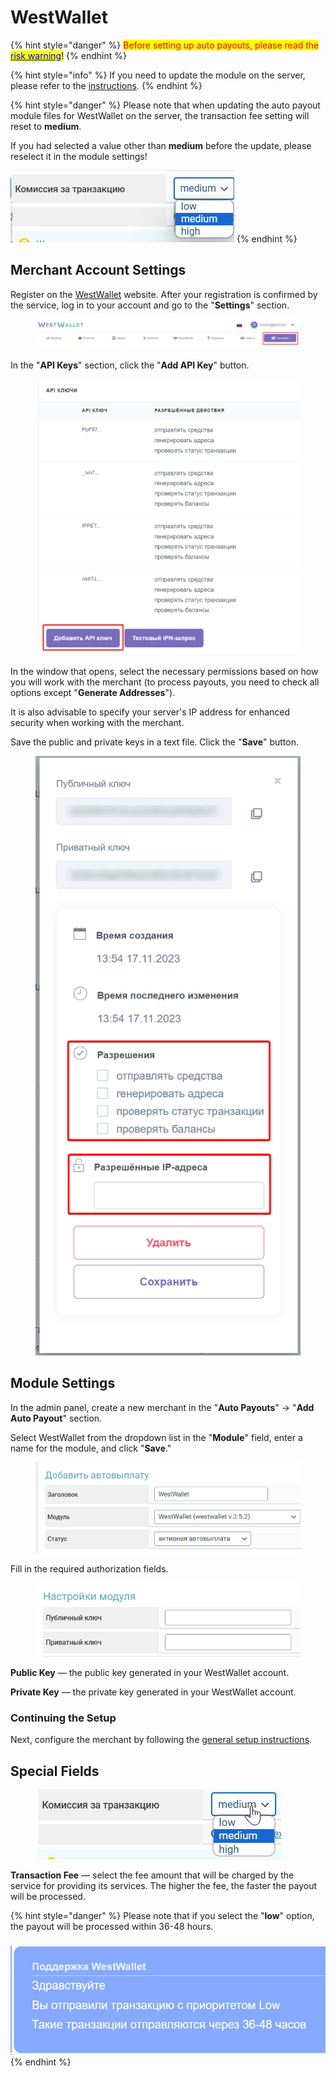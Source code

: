 # WestWallet

{% hint style="danger" %}
<mark style="color:red;">Before setting up auto payouts, please read the</mark> [<mark style="color:blue;">risk warning</mark>](https://premium.gitbook.io/main/en/basic-settings/merchants-and-auto-payments/auto-payments/risk-warning)<mark style="color:blue;">!</mark>
{% endhint %}

{% hint style="info" %}
If you need to update the module on the server, please refer to the [instructions](https://premium.gitbook.io/main/en/en/basic-settings/faq/updating-script-files-on-the-server/how-to-update-files-on-the-server#merchant-and-auto-payout-modules).
{% endhint %}

{% hint style="danger" %}
Please note that when updating the auto payout module files for WestWallet on the server, the transaction fee setting will reset to **medium**.

If you had selected a value other than **medium** before the update, please reselect it in the module settings!

![](<../../../.gitbook/assets/image (1742)_eng.png>)
{% endhint %}

## Merchant Account Settings

Register on the [WestWallet](https://westwallet.io/) website. After your registration is confirmed by the service, log in to your account and go to the "**Settings**" section.

<figure><img src="../../../.gitbook/assets/image (1412)_eng.png" alt=""><figcaption></figcaption></figure>

In the "**API Keys**" section, click the "**Add API Key**" button.

<figure><img src="../../../.gitbook/assets/image (1414)_eng.png" alt="" width="563"><figcaption></figcaption></figure>

In the window that opens, select the necessary permissions based on how you will work with the merchant (to process payouts, you need to check all options except "**Generate Addresses**").

It is also advisable to specify your server's IP address for enhanced security when working with the merchant.

Save the public and private keys in a text file. Click the "**Save**" button.

<figure><img src="../../../.gitbook/assets/image (1413)_eng.png" alt="" width="438"><figcaption></figcaption></figure>

## Module Settings

In the admin panel, create a new merchant in the "**Auto Payouts**" -> "**Add Auto Payout**" section.

Select WestWallet from the dropdown list in the "**Module**" field, enter a name for the module, and click "**Save**."

<figure><img src="../../../.gitbook/assets/image (689)_eng.png" alt="" width="505"><figcaption></figcaption></figure>

Fill in the required authorization fields.

<figure><img src="../../../.gitbook/assets/image (690)_eng.png" alt="" width="453"><figcaption></figcaption></figure>

**Public Key** — the public key generated in your WestWallet account.

**Private Key** — the private key generated in your WestWallet account.

### Continuing the Setup

Next, configure the merchant by following the [general setup instructions](https://premium.gitbook.io/main/en/basic-settings/merchants-and-auto-payments/auto-payments/obshie-nastroiki-avtovyplat).

## **Special Fields**

<figure><img src="../../../.gitbook/assets/image (691)_eng.png" alt=""><figcaption></figcaption></figure>

**Transaction Fee** — select the fee amount that will be charged by the service for providing its services. The higher the fee, the faster the payout will be processed.

{% hint style="danger" %}
Please note that if you select the "**low**" option, the payout will be processed within 36-48 hours.

![](<../../../.gitbook/assets/image (1632)_eng.png>)
{% endhint %}